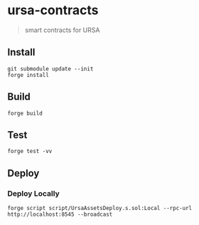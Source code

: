 # ursa-contracts

> smart contracts for URSA

## Install

```
git submodule update --init
forge install
```

## Build

```
forge build
```

## Test

```
forge test -vv
```

## Deploy

### Deploy Locally

```
forge script script/UrsaAssetsDeploy.s.sol:Local --rpc-url http://localhost:8545 --broadcast
```
